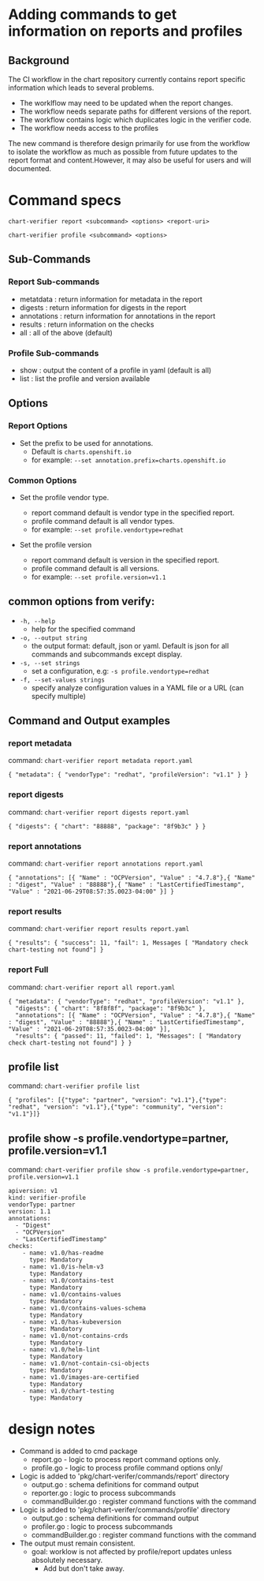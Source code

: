 # Adding commands to get information on reports and profiles

## Background

The CI workflow in the chart repository currently contains report specific information which leads to several problems.
* The worklflow may need to be updated when the report changes.
* The workflow needs separate paths for different versions of the report.
* The workflow contains logic which duplicates logic in the verifier code.
* The workflow needs access to the profiles

The new command is therefore design primarily for use from the workflow to isolate the workflow as much as possible from future updates to the report format and content.However, it may also be useful for users and will documented.

# Command specs

```chart-verifier report <subcommand> <options> <report-uri>```

```chart-verifier profile <subcommand> <options>```

## Sub-Commands

### Report Sub-commands
* metatdata : return information for metadata in the report
* digests : return information for digests in the report
* annotations : return information for annotations in the report
* results : return information on the checks
* all : all of the above (default) 

    
### Profile Sub-commands 
* show : output the content of a profile in yaml (default is all)
* list  : list the profile and version available
    
## Options

### Report Options 

* Set the prefix to be used for annotations. 
    * Default is ```charts.openshift.io```
    * for example: ````--set annotation.prefix=charts.openshift.io````

### Common Options

* Set the profile vendor type.
    * report command default is vendor type in the specified report.
    * profile command default is all vendor types.
    * for example: ```--set profile.vendortype=redhat```
    

* Set the profile version
    * report command default is version in the specified report.
    * profile command default is all versions.
    * for example: ```--set profile.version=v1.1```

## common options from verify:

*  ```-h, --help```                        
   * help for the specified command
*  ```-o, --output string```               
   * the output format: default, json or yaml. Default is json for all commands and subcommands except display.    
* ```-s, --set strings```                 
  * set a configuration, e.g: ```-s profile.vendortype=redhat```
* ```-f, --set-values strings```          
  * specify analyze configuration values in a YAML file or a URL (can specify multiple)
    
## Command and Output examples

### report metadata

command: ```chart-verifier report metadata report.yaml```

```{ "metadata": { "vendorType": "redhat", "profileVersion": "v1.1" } } ```

### report digests

command: ```chart-verifier report digests report.yaml```

```{ "digests": { "chart": "88888", "package": "8f9b3c" } } ```

### report annotations

command: ```chart-verifier report annotations report.yaml```

```{ "annotations": [{ "Name" : "OCPVersion", "Value" : "4.7.8"},{ "Name" : "digest", "Value" : "88888"},{ "Name" : "LastCertifiedTimestamp", "Value" : "2021-06-29T08:57:35.0023-04:00" }] }```

### report results

command: ```chart-verifier report results report.yaml```

```{ "results": { "success": 11, "fail": 1, Messages [ "Mandatory check chart-testing not found"] }```

### report Full

command: ```chart-verifier report all report.yaml```

```
{ "metadata": { "vendorType": "redhat", "profileVersion": "v1.1" },
  "digests": { "chart": "8f8f8f", "package": "8f9b3c" },
  "annotations": [{ "Name" : "OCPVersion", "Value" : "4.7.8"},{ "Name" : "digest", "Value" : "88888"},{ "Name" : "LastCertifiedTimestamp", "Value" : "2021-06-29T08:57:35.0023-04:00" }],
  "results": { "passed": 11, "failed": 1, "Messages": [ "Mandatory check chart-testing not found"] } }
```

## profile list

command: ```chart-verifier profile list```
```
{ "profiles": [{"type": "partner", "version": "v1.1"},{"type": "redhat", "version": "v1.1"},{"type": "community", "version": "v1.1"}]} 
```

## profile show -s profile.vendortype=partner, profile.version=v1.1

command: ```chart-verifier profile show -s profile.vendortype=partner, profile.version=v1.1```

```
apiversion: v1
kind: verifier-profile
vendorType: partner
version: 1.1
annotations:
  - "Digest"
  - "OCPVersion"
  - "LastCertifiedTimestamp"
checks:
    - name: v1.0/has-readme
      type: Mandatory
    - name: v1.0/is-helm-v3
      type: Mandatory
    - name: v1.0/contains-test
      type: Mandatory
    - name: v1.0/contains-values
      type: Mandatory
    - name: v1.0/contains-values-schema
      type: Mandatory
    - name: v1.0/has-kubeversion
      type: Mandatory
    - name: v1.0/not-contains-crds
      type: Mandatory
    - name: v1.0/helm-lint
      type: Mandatory
    - name: v1.0/not-contain-csi-objects
      type: Mandatory
    - name: v1.0/images-are-certified
      type: Mandatory
    - name: v1.0/chart-testing
      type: Mandatory
```

# design notes

* Command is added to cmd package
  * report.go - logic to process report command options only.
  * profile.go - logic to process profile command options only/  
* Logic is added to 'pkg/chart-verifer/commands/report' directory
    * output.go : schema definitions for command output
    * reporter.go : logic to process subcommands
    * commandBuilder.go : register command functions with the command
* Logic is added to 'pkg/chart-verifer/commands/profile' directory
    * output.go : schema definitions for command output
    * profiler.go : logic to process subcommands
    * commandBuilder.go : register command functions with the command    
* The output must remain consistent.
    * goal: worklow is not affected by profile/report updates unless absolutely necessary.
        * Add but don't take away.
    
